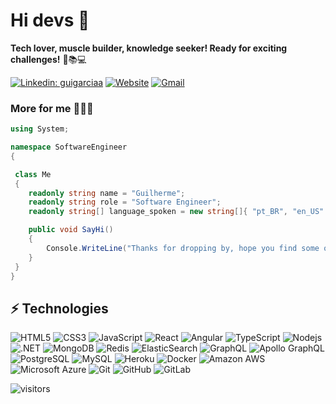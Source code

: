 

# Hi devs 👋

**Tech lover, muscle builder, knowledge seeker! Ready for exciting challenges!** 💪📚💻

[![Linkedin: guigarciaa](https://img.shields.io/badge/-Profile-blue?style=flat-square&logo=Linkedin&logoColor=white&link=https://www.linkedin.com/in/guigarciaa/)](https://www.linkedin.com/in/guigarciaa/)
[![Website](https://img.shields.io/badge/Website-46a2f1.svg?&style=flat-square&logo=Google-Chrome&logoColor=white&link=https://guigarciaa.github.io/)](https://t.ly/BY8n0)
[![Gmail](https://img.shields.io/badge/-Email-c14438?style=flat-square&logo=Gmail&logoColor=white&link=mailto:iamguigarcia@gmail.com)](mailto:iamguigarcia@gmail.com)



### More for me 👨🏻‍💻
```c#
using System;

namespace SoftwareEngineer
{

 class Me
 {
    readonly string name = "Guilherme";
    readonly string role = "Software Engineer";
    readonly string[] language_spoken = new string[]{ "pt_BR", "en_US" }

    public void SayHi()
    {
        Console.WriteLine("Thanks for dropping by, hope you find some of my work interesting.");
    }
 }
}
```

## ⚡ Technologies

![HTML5](https://img.shields.io/badge/-HTML5-E34F26?style=flat-square&logo=html5&logoColor=white)
![CSS3](https://img.shields.io/badge/-CSS3-1572B6?style=flat-square&logo=css3)
![JavaScript](https://img.shields.io/badge/-JavaScript-black?style=flat-square&logo=javascript)
![React](https://img.shields.io/badge/-Angular-black?style=flat-square&logo=Angular)
![Angular](https://img.shields.io/badge/-React-black?style=flat-square&logo=react)
![TypeScript](https://img.shields.io/badge/-TypeScript-007ACC?style=flat-square&logo=typescript)
![Nodejs](https://img.shields.io/badge/-Nodejs-black?style=flat-square&logo=Node.js)
![.NET](https://img.shields.io/badge/-Dotnet-black?style=flat-square&logo=Dotnet)
![MongoDB](https://img.shields.io/badge/-MongoDB-black?style=flat-square&logo=mongodb)
![Redis](https://img.shields.io/badge/-Redis-black?style=flat-square&logo=Redis)
![ElasticSearch](https://img.shields.io/badge/-ElasticSearch-005571?style=flat-square&logo=elasticsearch)
![GraphQL](https://img.shields.io/badge/-GraphQL-E10098?style=flat-square&logo=graphql)
![Apollo GraphQL](https://img.shields.io/badge/-Apollo%20GraphQL-311C87?style=flat-square&logo=apollo-graphql)
![PostgreSQL](https://img.shields.io/badge/-PostgreSQL-336791?style=flat-square&logo=postgresql)
![MySQL](https://img.shields.io/badge/-MySQL-black?style=flat-square&logo=mysql)
![Heroku](https://img.shields.io/badge/-Heroku-430098?style=flat-square&logo=heroku)
![Docker](https://img.shields.io/badge/-Docker-black?style=flat-square&logo=docker)
![Amazon AWS](https://img.shields.io/badge/Amazon%20AWS-232F3E?style=flat-square&logo=amazon-aws)
![Microsoft Azure](https://img.shields.io/badge/Microsoft%20Azure-232F7E?style=flat-square&logo=microsoft-azure)
![Git](https://img.shields.io/badge/-Git-black?style=flat-square&logo=git)
![GitHub](https://img.shields.io/badge/-GitHub-181717?style=flat-square&logo=github)
![GitLab](https://img.shields.io/badge/-GitLab-FCA121?style=flat-square&logo=gitlab)


![visitors](https://visitor-badge.laobi.icu/badge?page_id=guigarciaa.guigarciaa)
